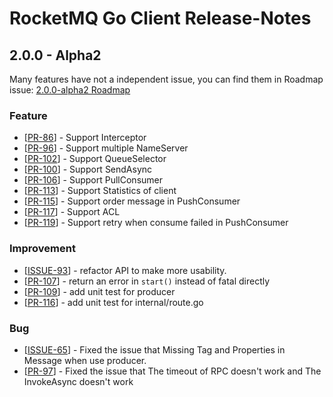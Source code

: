 # RocketMQ Go Client Release-Notes

## 2.0.0 - Alpha2

Many features have not a independent issue, you can find them in Roadmap issue: [2.0.0-alpha2 Roadmap](https://github.com/dreaminglwj/rocketmq-client-go/issues/75)

### Feature
- [[PR-86](https://github.com/dreaminglwj/rocketmq-client-go/issues/86)] - Support Interceptor  
- [[PR-96](https://github.com/dreaminglwj/rocketmq-client-go/pull/96)] - Support multiple NameServer  
- [[PR-102](https://github.com/dreaminglwj/rocketmq-client-go/pull/102)] - Support QueueSelector  
- [[PR-100](https://github.com/dreaminglwj/rocketmq-client-go/pull/100)] - Support SendAsync  
- [[PR-106](https://github.com/dreaminglwj/rocketmq-client-go/pull/106)] - Support PullConsumer  
- [[PR-113](https://github.com/dreaminglwj/rocketmq-client-go/pull/113)] - Support Statistics of client  
- [[PR-115](https://github.com/dreaminglwj/rocketmq-client-go/pull/115)] - Support order message in PushConsumer  
- [[PR-117](https://github.com/dreaminglwj/rocketmq-client-go/pull/117)] - Support ACL 
- [[PR-119](https://github.com/dreaminglwj/rocketmq-client-go/pull/119/)] - Support retry when consume failed in PushConsumer  

### Improvement
- [[ISSUE-93](https://github.com/dreaminglwj/rocketmq-client-go/issues/93)] - refactor API to make more usability.
- [[PR-107](https://github.com/dreaminglwj/rocketmq-client-go/pull/107)] - return an error in `start()`  instead of fatal directly
- [[PR-109](https://github.com/dreaminglwj/rocketmq-client-go/pull/109)] - add unit test for producer
- [[PR-116](https://github.com/dreaminglwj/rocketmq-client-go/pull/116)] - add unit test for internal/route.go

### Bug
- [[ISSUE-65](https://github.com/dreaminglwj/rocketmq-client-go/issues/65)] - Fixed the issue that Missing Tag and Properties in Message when use producer.
- [[PR-97](https://github.com/dreaminglwj/rocketmq-client-go/pull/97)] - Fixed the issue that The timeout of RPC doesn't work and The InvokeAsync doesn't work
